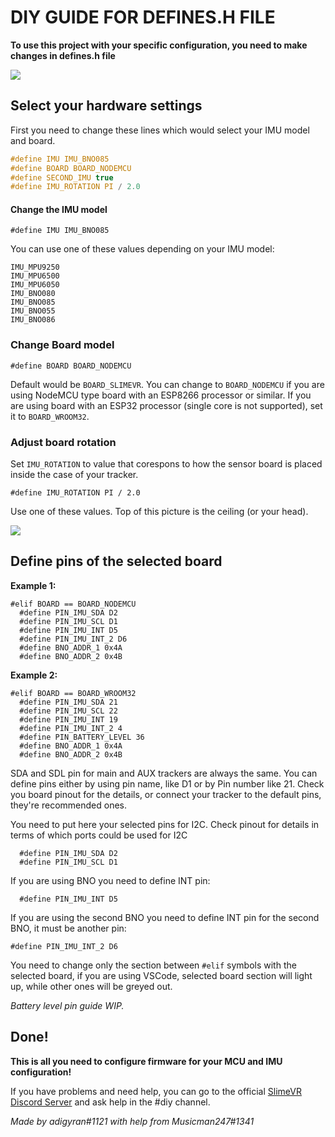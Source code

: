# DIY GUIDE FOR DEFINES.H FILE

**To use this project with your specific configuration, you need to make changes in defines.h file**

![](https://i.imgur.com/QWwc7kH.png)

## Select your hardware settings

First you need to change these lines which would select your IMU model and board.

```c
#define IMU IMU_BNO085
#define BOARD BOARD_NODEMCU   
#define SECOND_IMU true
#define IMU_ROTATION PI / 2.0
```

#### Change the IMU model

```
#define IMU IMU_BNO085
```

You can use one of these values depending on your IMU model:

```
IMU_MPU9250 
IMU_MPU6500 
IMU_MPU6050
IMU_BNO080
IMU_BNO085
IMU_BNO055
IMU_BNO086
```

### Change Board model

``` 
#define BOARD BOARD_NODEMCU
```

Default would be `BOARD_SLIMEVR`. You can change to `BOARD_NODEMCU` if you are using NodeMCU type board with an ESP8266 processor or similar. If you are using board with an ESP32 processor (single core is not supported), set it to `BOARD_WROOM32`.


### Adjust board rotation

Set `IMU_ROTATION` to value that corespons to how the sensor board is placed inside the case of your tracker.
```
#define IMU_ROTATION PI / 2.0
```

Use one of these values. Top of this picture is the ceiling (or your head).

![](https://i.imgur.com/MZ9paIP.png)


## Define pins of the selected board

**Example 1:**

``` 
#elif BOARD == BOARD_NODEMCU
  #define PIN_IMU_SDA D2
  #define PIN_IMU_SCL D1
  #define PIN_IMU_INT D5
  #define PIN_IMU_INT_2 D6
  #define BNO_ADDR_1 0x4A
  #define BNO_ADDR_2 0x4B
```

**Example 2:**

```
#elif BOARD == BOARD_WROOM32
  #define PIN_IMU_SDA 21
  #define PIN_IMU_SCL 22
  #define PIN_IMU_INT 19
  #define PIN_IMU_INT_2 4
  #define PIN_BATTERY_LEVEL 36
  #define BNO_ADDR_1 0x4A
  #define BNO_ADDR_2 0x4B
```

SDA and SDL pin for main and AUX trackers are always the same. You can define pins either by using pin name, like D1 or by Pin number like 21. Check you board pinout for the details, or connect your tracker to the default pins, they're recommended ones.

You need to put here your selected pins for I2C. Check pinout for details in terms of which ports could be used for I2C

```
  #define PIN_IMU_SDA D2
  #define PIN_IMU_SCL D1
```

If you are using BNO you need to define INT pin:

```
  #define PIN_IMU_INT D5
```

If you are using the second BNO you need to define INT pin for the second BNO, it must be another pin:

```
#define PIN_IMU_INT_2 D6
```

You need to change only the section between `#elif` symbols with the selected board, if you are using VSCode, selected board section will light up, while other ones will be greyed out.


_Battery level pin guide WIP._

## Done!

**This is all you need to configure firmware for your MCU and IMU configuration!**

If you have problems and need help, you can go to the official  [SlimeVR Discord Server](https://discord.gg/TEWhH5MaeK) and ask help in the #diy channel.


_Made by adigyran#1121 with help from Musicman247#1341_
